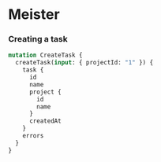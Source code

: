 # Meister

### Creating a task
```graphql
mutation CreateTask {
  createTask(input: { projectId: "1" }) {
    task {
      id
      name
      project {
        id
        name
      }
      createdAt
    }
    errors
  }
}
```

